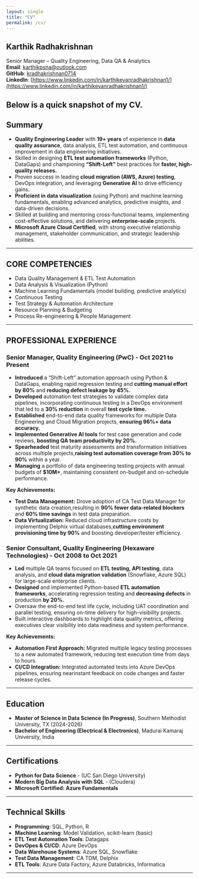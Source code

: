 ```yaml
---
layout: single
title: "CV"
permalink: /cv/
---
```


## Karthik Radhakrishnan
Senior Manager – Quality Engineering, Data QA & Analytics  
**Email**: karthikpsna@outlook.com  
**GitHub**: [kradhakrishnan0714](https://github.com/kradhakrishnan0714)  
**LinkedIn**: [https://www.linkedin.com/in/karthikeyanradhakrishnan1/](https://www.linkedin.com/in/karthikeyanradhakrishnan1/)

Below is a quick snapshot of my CV. 
---

## Summary

- **Quality Engineering Leader** with **19+ years** of experience in **data quality assurance**, data analysis, ETL test automation, and continuous improvement in data engineering initiatives.
- Skilled in designing **ETL test automation frameworks** (Python, DataGaps) and championing **“Shift-Left”** best practices for **faster, high-quality releases.**
- Proven success in leading **cloud migration (AWS, Azure) testing**, DevOps integration, and leveraging **Generative AI** to drive efficiency gains.
- **Proficient in data visualization** (using Python) and machine learning fundamentals, enabling advanced analytics, predictive insights, and data-driven decisions.
- Skilled at building and mentoring cross-functional teams, implementing cost-effective solutions, and delivering **enterprise-scale** projects.
- **Microsoft Azure Cloud Certified**, with strong executive relationship management, stakeholder communication, and strategic leadership abilities.

---

## CORE COMPETENCIES

- Data Quality Management & ETL Test Automation
- Data Analysis & Visualization (Python)
- Machine Learning Fundamentals (model building, predictive analytics)
- Continuous Testing
- Test Strategy & Automation Architecture
- Resource Planning & Budgeting
- Process Re-engineering & People Management

---

## PROFESSIONAL EXPERIENCE

### Senior Manager, Quality Engineering (PwC) - Oct 2021 to Present
- **Introduced** a “Shift-Left” automation approach using Python & DataGaps, enabling rapid regression testing and **cutting manual effort by 80%** and **reducing defect leakage by 45%.**
- **Developed** automation test strategies to validate complex data pipelines, incorporating continuous testing in a DevOps environment that led to a **30% reduction** in overall **test cycle time.**
- **Established** end-to-end data quality frameworks for multiple Data Engineering and Cloud Migration projects, **ensuring 96%+ data accuracy.**
- **Implemented Generative AI tools** for test case generation and code reviews, **boosting QA team productivity by 20%.**
- **Spearheaded** test maturity assessments and transformation initiatives across multiple projects,**raising test automation coverage from 30% to 90%** within a year.
- **Managing** a portfolio of data engineering testing projects with annual budgets of **$10M+**, maintaining consistent on-budget and on-schedule performance.

**Key Achievements:**

- **Test Data Management:** Drove adoption of CA Test Data Manager for synthetic data creation,resulting in **90% fewer data-related blockers** and **60% time savings** in test data preparation.
- **Data Virtualization:** Reduced cloud infrastructure costs by implementing Delphix virtual databases,**cutting environment provisioning time by 90%** and boosting developer/tester efficiency.

### Senior Consultant, Quality Engineering (Hexaware Technologies) - Oct 2008 to Oct 2021
- **Led** multiple QA teams focused on **ETL testing, API testing**, data analysis, and **cloud data migration validation** (Snowflake, Azure SQL) for large-scale enterprise clients.
- **Designed** and implemented Python-based **ETL automation frameworks**, accelerating regression testing and **decreasing defects** in production **by 20%.**
- Oversaw the end-to-end test life cycle, including UAT coordination and parallel testing, ensuring on-time delivery for high-visibility projects.
- Built interactive dashboards to highlight data quality metrics, offering executives clear visibility into data readiness and system performance.

**Key Achievements:**

- **Automation First Approach:** Migrated multiple legacy testing processes to a new automated framework, reducing test execution time from days to hours.
- **CI/CD Integration:** Integrated automated tests into Azure DevOps pipelines, ensuring nearinstant feedback on code changes and faster release cycles.
---

## Education

- **Master of Science in Data Science (In Progress)**, Southern Methodist University, TX (2024-2026)
- **Bachelor of Engineering (Electrical & Electronics)**, Madurai Kamaraj University, India

---

## Certifications

- **Python for Data Science** - (UC San Diego University)
- **Modern Big Data Analysis with SQL** - (Cloudera)
- **Microsoft Certified: Azure Fundamentals**

---

## Technical Skills

- **Programming**: SQL, Python, R
- **Machine Learning**: Model Validation, scikit-learn (basic)
- **ETL Test Automation Tools**: Datagaps
- **DevOpes & CI/CD**: Azure DevOps
- **Data Warehouse Systems**: Azure SQL, Snowflake
- **Test Data Management**: CA TDM, Delphix
- **ETL Tools**: Azure Data Factory, Azure Databricks, Informatica 

---